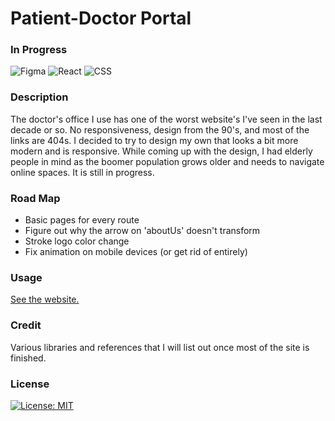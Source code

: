 # Patient-Doctor Portal

### In Progress

![Figma](https://img.shields.io/badge/Figma-F24E1E?style=for-the-badge&logo=figma&logoColor=white)
![React](https://img.shields.io/badge/React-20232A?style=for-the-badge&logo=react&logoColor=61DAFB)
![CSS](https://img.shields.io/badge/Sass-CC6699?style=for-the-badge&logo=sass&logoColor=white)

### Description

The doctor's office I use has one of the worst website's I've seen in the last decade or so. No responsiveness, design from the 90's, and most of the links are 404s. I decided to try to design my own that looks a bit more modern and is responsive. While coming up with the design, I had elderly people in mind as the boomer population grows older and needs to navigate online spaces. It is still in progress.

### Road Map

- Basic pages for every route
- Figure out why the arrow on 'aboutUs' doesn't transform
- Stroke logo color change
- Fix animation on mobile devices (or get rid of entirely)

### Usage

[See the website.]()

### Credit

Various libraries and references that I will list out once most of the site is finished.

### License

[![License: MIT](https://img.shields.io/badge/License-MIT-yellow.svg)](https://opensource.org/licenses/MIT)
